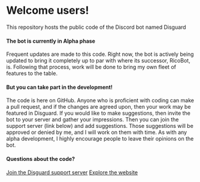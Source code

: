# Welcome users!
This repository hosts the public code of the Discord bot named Disguard
#### The bot is currently in Alpha phase
Frequent updates are made to this code. Right now, the bot is actively being updated to bring it completely up to par with where its successor, RicoBot, is. Following that process, work will be done to bring my own fleet of features to the table.
#### But you can take part in the development!
The code is here on GitHub. Anyone who is proficient with coding can make a pull request, and if the changes are agreed upon, then your work may be featured in Disguard. If you would like to make suggestions, then invite the bot to your server and gather your impressions. Then you can join the support server (link below) and add suggestions. Those suggestions will be approved or denied by me, and I will work on them with time. As with any alpha development, I highly encourage people to leave their opinions on the bot.
#### Questions about the code?
[Join the Disguard support server](https://discord.gg/xSGujjz "Join the Disguard support server")
[Explore the website](https://bit.ly/2disguard "Explore the website")
